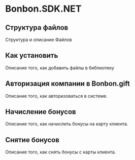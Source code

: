 # Bonbon.SDK.NET

## Структура файлов
Структура и описание Файлов

## Как установить
Описание того, как добавить файлы в библиотеку

## Авторизация компании в Bonbon.gift
Описание того, как авторизоваться в системе.

## Начисление бонусов
Описание того, как начислить бонусы на карту клиента.

## Снятие бонусов
Описание того, как снять бонусы с карты клиента.


